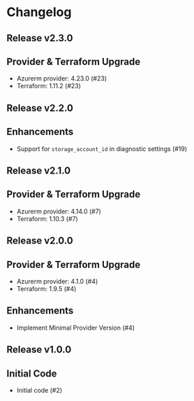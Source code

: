 # Changelog

## Release v2.3.0

## Provider & Terraform Upgrade
- Azurerm provider: 4.23.0 (#23)
- Terraform: 1.11.2 (#23)
   
## Release v2.2.0

## Enhancements

- Support for `storage_account_id` in diagnostic settings (#19)


   
## Release v2.1.0

## Provider & Terraform Upgrade
- Azurerm provider: 4.14.0 (#7)
- Terraform: 1.10.3 (#7)
   
## Release v2.0.0

## Provider & Terraform Upgrade
- Azurerm provider: 4.1.0 (#4)
- Terraform: 1.9.5 (#4)
## Enhancements
- Implement Minimal Provider Version (#4)
   
## Release v1.0.0

## Initial Code

- Initial code (#2)


   
